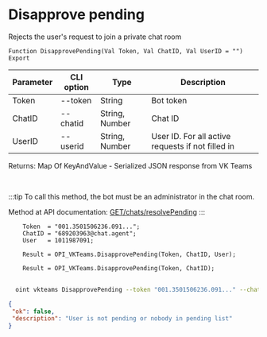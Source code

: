 ﻿---
sidebar_position: 11
---

# Disapprove pending
 Rejects the user's request to join a private chat room



`Function DisapprovePending(Val Token, Val ChatID, Val UserID = "") Export`

  | Parameter | CLI option | Type | Description |
  |-|-|-|-|
  | Token | --token | String | Bot token |
  | ChatID | --chatid | String, Number | Chat ID |
  | UserID | --userid | String, Number | User ID. For all active requests if not filled in |

  
  Returns:  Map Of KeyAndValue - Serialized JSON response from VK Teams

<br/>

:::tip
To call this method, the bot must be an administrator in the chat room.

 Method at API documentation: [GET ​​/chats/resolvePending](https://teams.vk.com/botapi/#/chats/get_chats_resolvePending)
:::
<br/>


```bsl title="Code example"
    Token  = "001.3501506236.091...";
    ChatID = "689203963@chat.agent";
    User   = 1011987091;

    Result = OPI_VKTeams.DisapprovePending(Token, ChatID, User);

    Result = OPI_VKTeams.DisapprovePending(Token, ChatID);
```



```sh title="CLI command example"
    
  oint vkteams DisapprovePending --token "001.3501506236.091..." --chatid "689203963@chat.agent" --userid %userid%

```

```json title="Result"
{
 "ok": false,
 "description": "User is not pending or nobody in pending list"
}
```
